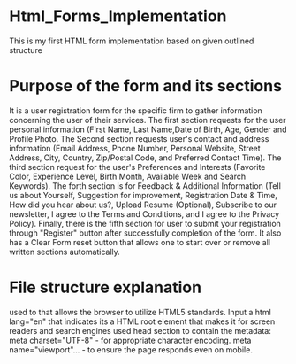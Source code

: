 # Html_Forms_Implementation
This is my first HTML form implementation based on given outlined structure
# Purpose of the form and its sections
It is a user registration form for the specific firm to gather information concerning the user of their services. 
The first section requests for the user personal information (First Name, Last Name,Date of Birth, Age, Gender and Profile Photo.
The Second section requests user's contact and address information (Email Address, Phone Number, Personal Website, Street Address, City, Country, Zip/Postal Code, and Preferred Contact Time).
The third section request for the user's Preferences and Interests (Favorite Color, Experience Level, Birth Month, Available Week and Search Keywords).
The forth section is for Feedback & Additional Information (Tell us about Yourself, Suggestion for improvement, Registration Date & Time, How did you hear about us?, Upload Resume (Optional), Subscribe to our newsletter, I agree to the Terms and Conditions, and I agree to the Privacy Policy).
Finally, there is the fifth section for user to submit your registration through "Register" button after successfully completion of the form. It also has a Clear Form reset button that allows one to start over or remove all written sections automatically. 
# File structure explanation
used <!DOCTYPE html> to that allows the browser to utilize HTML5 standards.
Input a html lang="en" that indicates its a HTML root element that makes it for screen readers and search engines
used head section to contain the metadata:
meta charset="UTF-8" - for appropriate character encoding.
meta name="viewport"... - to ensure the page responds even on mobile.
<title> - Sets the browser tab title.
<style> - To document styles
There is then the <body> that held every visible content.
For example; 
a. <header> - displaying form title “User Registration Form”.
b. <form> - Serves as the primary container to collect user input.
the form is divided into 4 fieldset each with inputs mentioned in the form section mentioned above: 
i. <fieldset> -Personal Information
ii. <fieldset> - Contact & Address Information
iii. <fieldset> - Preferences & Interests
iv. <fieldset> - Feedback & Additional Information
Finally, there is the 
a. Form Buttons "submit" type that allows the user to send the form data.
b. Clear Form button that "reset" all fields to default.

  # Implementation notes about your approach
# How to use/view the form


